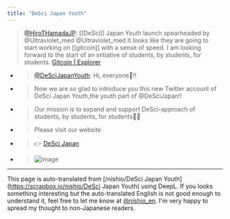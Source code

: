```yaml
---
title: "DeSci Japan Youth"
---
```


> [@HiroTHamadaJP](https://twitter.com/HiroTHamadaJP/status/1659483162597294080?s=20): [[DeSci]] Japan Youth launch spearheaded by @Ultraviolet_med @Ultraviolet_med It looks like they are going to start working on [[gitcoin]] with a sense of speed. I am looking forward to the start of an initiative of students, by students, for students.
>  [Gitcoin | Explorer](https://explorer.gitcoin.co/#/round/1/0x6e8dc2e623204d61b0e59e668702654ae336c9f7/0x6e8dc2e623204d61b0e59e668702654ae336c9f7-79)
- > [@DeSciJapanYouth](https://twitter.com/DeSciJapanYouth/status/1659191480836317184): Hi, everyone📣!!
- > Now we are so glad to introduce you this new Twitter account of DeSci Japan Youth,the youth part of @DeSciJapan!!
- > Our mission is to expand and support DeSci-approach of students, by students, for students👩‍🎓
- > Please visit our website
- > 👉 [DeSci Japan](https://descijapan.org/)
- > ![image](https://pbs.twimg.com/media/Fwah24OaMAY-rZj.jpg)


---
This page is auto-translated from [/nishio/DeSci Japan Youth](https://scrapbox.io/nishio/DeSci Japan Youth) using DeepL. If you looks something interesting but the auto-translated English is not good enough to understand it, feel free to let me know at [@nishio_en](https://twitter.com/nishio_en). I'm very happy to spread my thought to non-Japanese readers.